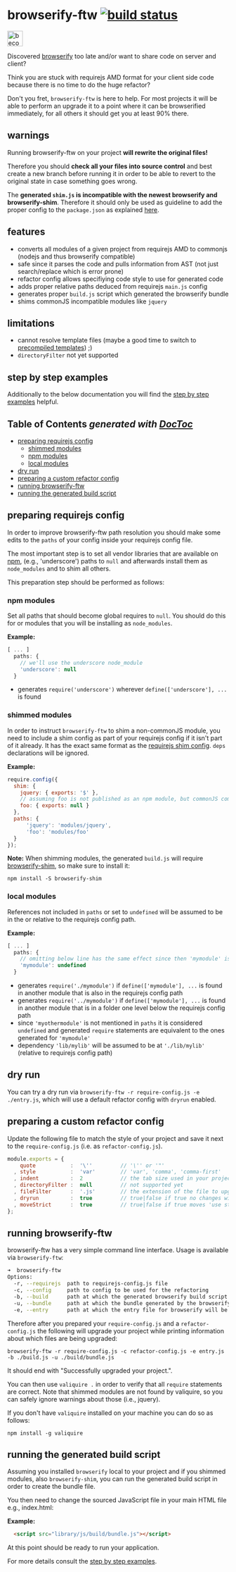 # browserify-ftw [![build status](https://secure.travis-ci.org/thlorenz/browserify-ftw.png)](http://next.travis-ci.org/thlorenz/browserify-ftw)

<a href="https://www.patreon.com/bePatron?u=8663953"><img alt="become a patron" src="https://c5.patreon.com/external/logo/become_a_patron_button.png" height="35px"></a>

Discovered [browserify](https://github.com/substack/node-browserify) too late and/or want to share code on server
and client?

Think you are stuck with requirejs AMD format for your client side code because there is no time to do the huge refactor?

Don't you fret, `browserify-ftw` is here to help. For most projects it will be able to perform an upgrade it to a point
where it can be browserified immediately, for all others it should get you at least 90% there.

## warnings

Running browserify-ftw on your project **will rewrite the original files!**

Therefore you should **check all your files into source control** and best create a new branch before running it in order to be able to revert to the original state in case something goes wrong.

The **generated `shim.js` is incompatible with the newest browserify and browserify-shim**. Therefore it should only be
used as guideline to add the proper config to the `package.json` as explained
[here](https://github.com/thlorenz/browserify-shim#b-config-inside-packagejson-with-aliases).

## features

- converts all modules of a given project from requirejs AMD to commonjs (nodejs and thus browserify compatible)
- safe since it parses the code and pulls information from AST (not just search/replace which is error prone)
- refactor config allows specifiying code style to use for generated code
- adds proper relative paths deduced from requirejs `main.js` config
- generates proper `build.js` script which generated the browserify bundle
- shims commonJS incompatible modules like `jquery`

## limitations

- cannot resolve template files (maybe a good time to switch to [precompiled
  templates](https://github.com/wycats/handlebars.js/#precompiling-templates)) ;)
- `directoryFilter` not yet supported

## step by step examples

Additionally to the below documentation you will find the [step by step
examples](https://github.com/thlorenz/browserify-ftw/tree/master/examples) helpful.

## **Table of Contents**  *generated with [DocToc](http://doctoc.herokuapp.com/)*

- [preparing requirejs config](#preparing-requirejs-config)
  - [shimmed modules](#shimmed-modules)
  - [npm modules](#npm-modules)
  - [local modules](#local-modules)
- [dry run](#dry-run)
- [preparing a custom refactor config](#preparing-a-custom-refactor-config)
- [running browserify-ftw](#running-browserify-ftw)
- [running the generated build script](#running-the-generated-build-script)

## preparing requirejs config

In order to improve browserify-ftw path resolution you should make some edits to the `paths` of your config inside your
requirejs config file.

The most important step is to set all vendor libraries that are available on [npm](https://npmjs.org/), (e.g.,
'underscore') paths to `null` and afterwards install them as `node_modules` and to shim all others.

This preparation step should be performed as follows:

### npm modules

Set all paths that should become global requires to `null`. You should do this for or modules that you will be
installing as `node_modules`.

**Example:**

```js
[ ... ]
  paths: {
    // we'll use the underscore node_module
    'underscore': null
  }
``` 

- generates `require('underscore')` wherever `define(['underscore'], ...` is found


### shimmed modules

In order to instruct `browserify-ftw` to shim a non-commonJS module, you need to include a shim config as part of your
requirejs config if it isn't part of it already. It has the exact same format as the [requirejs shim
config](http://requirejs.org/docs/api.html#config-shim). `deps` declarations will be ignored.

**Example:**

```js
require.config({ 
  shim: {
    jquery: { exports: '$' },
    // assuming foo is not published as an npm module, but commonJS compatible
    foo: { exports: null }
  },
  paths: {
      'jquery': 'modules/jquery',
      'foo': 'modules/foo'
  }
});
```

**Note:** When shimming modules, the generated `build.js` will require [browserify-shim](https://github.com/thlorenz/browserify-shim), 
so make sure to install it:

    npm install -S browserify-shim

### local modules

References not included in `paths` or set to `undefined` will be assumed to be in the or relative to the requirejs
config path.

**Example:**

```js
[ ... ]
  paths: {
    // omitting below line has the same effect since then 'mymodule' is undefined as well
    'mymodule': undefined
  }
``` 

- generates `require('./mymodule')` if `define(['mymodule'], ...` is found in another module that is also in the requirejs config path
- generates `require('../mymodule')` if `define(['mymodule'], ...` is found in another module that is in a folder one level below the requirejs config path
- since `'myothermodule'` is not mentioned in `paths` it is considered `undefined` and generated `require` statements are equivalent to the ones generated for `'mymodule'`
- dependency `'lib/mylib'` will be assumed to be at `'./lib/mylib'` (relative to requirejs config path)

## dry run

You can try a dry run via `browserify-ftw -r require-config.js -e ./entry.js`, which will use a default refactor config with
`dryrun` enabled.

## preparing a custom refactor config

Update the following file to match the style of your project and save it next to the `require-config.js` (i.e. as
`refactor-config.js`).

```js
module.exports = {
    quote           :  '\''         // '\'' or '"'
  , style           :  'var'        // 'var', 'comma', 'comma-first'
  , indent          :  2            // the tab size used in your project
  , directoryFilter :  null         // not supported yet
  , fileFilter      :  '.js'        // the extension of the file to upgrade
  , dryrun          :  true         // true|false if true no changes will be written to upgraded files
  , moveStrict      :  true         // true|false if true moves 'use strict;' statement to the top of the file
};
```

## running browserify-ftw

browserify-ftw has a very simple command line interface. Usage is available via `browserify-ftw`:

```sh
➜  browserify-ftw  
Options:
  -r, --requirejs  path to requirejs-config.js file                                             [required]
  -c, --config     path to config to be used for the refactoring                                [default: (built in refactor config)]
  -b, --build      path at which the generated browserify build script should be saved          [default: "./build.js"]
  -u, --bundle     path at which the bundle generated by the browserify build should be saved   [default: "./bundle.js"]
  -e, --entry      path at which the entry file for browserify will be located                  [required]
```

Therefore after you prepared your `require-config.js` and a `refactor-config.js` the following will upgrade your project
while printing information about which files are being upgraded:

    browserify-ftw -r require-config.js -c refactor-config.js -e entry.js -b ./build.js -u ./build/bundle.js

It should end with "Successfully upgraded your project.".

You can then use `valiquire .` in order to verify that all `require` statements are correct. Note that shimmed modules
are not found by valiquire, so you can safely ignore warnings about those (i.e., jquery).

If you don't have `valiquire` installed on your machine you can do so as follows:

    npm install -g valiquire

## running the generated build script

Assuming you installed `browserify` local to your project and if you shimmed modules, also `browserify-shim`, you can run the generated build
script in order to create the bundle file. 

You then need to change the sourced JavaScript file in your main HTML file e.g., index.html:

**Example:**

```html
  <script src="library/js/build/bundle.js"></script>
```

At this point should be ready to run your application.

For more details consult the [step by step examples](https://github.com/thlorenz/browserify-ftw/tree/master/examples).

